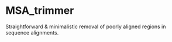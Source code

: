 # MSA_trimmer
Straightforward &amp; minimalistic removal of poorly aligned regions in sequence alignments.
